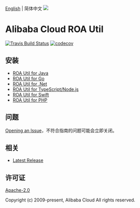 [English](README.md) | 简体中文
![](https://aliyunsdk-pages.alicdn.com/icons/AlibabaCloud.svg)

# Alibaba Cloud ROA Util

[![Travis Build Status](https://travis-ci.org/aliyun/tea-roa-util.svg?branch=master)](https://travis-ci.org/aliyun/tea-roa-util)
[![codecov](https://codecov.io/gh/aliyun/tea-roa-util/branch/master/graph/badge.svg)](https://codecov.io/gh/aliyun/tea-roa-util)

## 安装

- [ROA Util for Java](./java/README-CN.md)
- [ROA Util for Go](./golang/README-CN.md)
- [ROA Util for .Net](./csharp/README-CN.md)
- [ROA Util for TypeScript/Node.js](./ts/README-CN.md)
- [ROA Util for Swift](./swift/README-CN.md)
- [ROA Util for PHP](./php/README-CN.md)

## 问题

[Opening an Issue](https://github.com/aliyun/tea-roa-util/issues/new)，不符合指南的问题可能会立即关闭。

## 相关

- [Latest Release](https://github.com/aliyun/tea-roa-util)

## 许可证

[Apache-2.0](http://www.apache.org/licenses/LICENSE-2.0)

Copyright (c) 2009-present, Alibaba Cloud All rights reserved.
